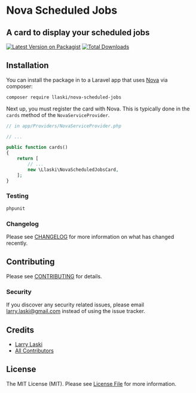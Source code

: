 # Nova Scheduled Jobs

## A card to display your scheduled jobs

[![Latest Version on Packagist](https://img.shields.io/packagist/v/llaski/nova-scheduled-jobs.svg?style=flat-square)](https://packagist.org/packages/llaski/nova-scheduled-jobs)
[![Total Downloads](https://img.shields.io/packagist/dt/llaski/nova-scheduled-jobs.svg?style=flat-square)](https://packagist.org/packages/llaski/nova-scheduled-jobs)

## Installation

You can install the package in to a Laravel app that uses [Nova](https://nova.laravel.com) via composer:

```bash
composer require llaski/nova-scheduled-jobs
```

Next up, you must register the card with Nova. This is typically done in the `cards` method of the `NovaServiceProvider`.

```php
// in app/Providers/NovaServiceProvider.php

// ...

public function cards()
{
    return [
        // ...
        new \Llaski\NovaScheduledJobsCard,
    ];
}
```

### Testing

``` bash
phpunit
```

### Changelog

Please see [CHANGELOG](CHANGELOG.md) for more information on what has changed recently.

## Contributing

Please see [CONTRIBUTING](CONTRIBUTING.md) for details.

### Security

If you discover any security related issues, please email larry.laski@gmail.com instead of using the issue tracker.

## Credits

- [Larry Laski](https://github.com/llaski)
- [All Contributors](../../contributors)

## License

The MIT License (MIT). Please see [License File](LICENSE.md) for more information.